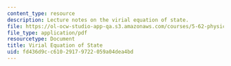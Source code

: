 ```yaml
---
content_type: resource
description: Lecture notes on the virial equation of state.
file: https://ol-ocw-studio-app-qa.s3.amazonaws.com/courses/5-62-physical-chemistry-ii-spring-2008/fd436d9cc61029179722059a04dea4bd_20_562ln08.pdf
file_type: application/pdf
resourcetype: Document
title: Virial Equation of State
uid: fd436d9c-c610-2917-9722-059a04dea4bd
---
```

